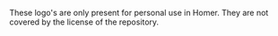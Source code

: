 These logo's are only present for personal use in Homer.
They are not covered by the license of the repository.
